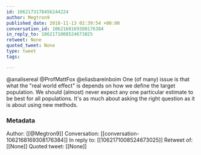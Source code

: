 ```yaml
---
id: 1062173178456244224
author: Megtron9
published_date: 2018-11-13 02:39:54 +00:00
conversation_id: 1062168169308176384
in_reply_to: 1062171008524673025
retweet: None
quoted_tweet: None
type: tweet
tags:

---
```


@analisereal @ProfMattFox @eliasbareinboim One (of many) issue is that what the "real world effect" is depends on how we define the target population. We should (almost) never expect any one particular estimate to be best for all populations. It's as much about asking the right question as it is about using new methods.

### Metadata

Author: [[@Megtron9]]
Conversation: [[conversation-1062168169308176384]]
In reply to: [[1062171008524673025]]
Retweet of: [[None]]
Quoted tweet: [[None]]
